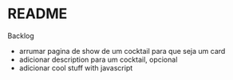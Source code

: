 # README

Backlog

- arrumar pagina de show de um cocktail para que seja um card
- adicionar description para um cocktail, opcional
- adicionar cool stuff with javascript
